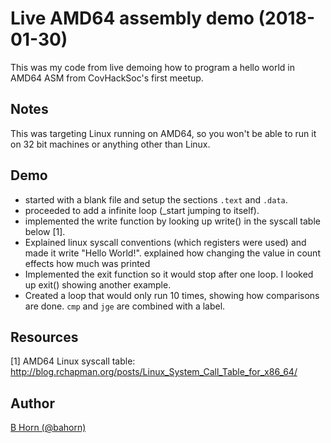 # Live AMD64 assembly demo (2018-01-30)

This was my code from live demoing how to program a hello world in AMD64
ASM from CovHackSoc's first meetup.

## Notes

This was targeting Linux running on AMD64, so you won't be able to run it on 32
bit machines or anything other than Linux.

## Demo

* started with a blank file and setup the sections `.text` and `.data`.
* proceeded to add a infinite loop (_start jumping to itself).
* implemented the write function by looking up write() in the syscall table
below [1].
* Explained linux syscall conventions (which registers were used) and made it
write "Hello World!".
explained how changing the value in count effects how much was printed
* Implemented the exit function so it would stop after one loop. I looked up
exit() showing another example.
* Created a loop that would only run 10 times, showing how comparisons are done.
`cmp` and `jge` are combined with a label.

## Resources

[1] AMD64 Linux syscall table: http://blog.rchapman.org/posts/Linux_System_Call_Table_for_x86_64/

## Author

<a href="https://bahorn.github.io/">B Horn (@bahorn)</a>
